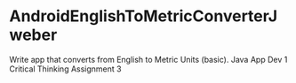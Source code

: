 # AndroidEnglishToMetricConverterJweber
Write app that converts from English to Metric Units (basic). Java App Dev 1 Critical Thinking Assignment 3
